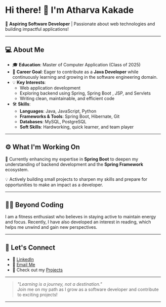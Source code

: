 # Hi there! 👋 I'm Atharva Kakade

🌟 **Aspiring Software Developer** | Passionate about web technologies and building impactful applications!

---

## 💻 **About Me**

- 🎓 **Education**: Master of Computer Application (Class of 2025)
- 🚀 **Career Goal**: Eager to contribute as a **Java Developer** while continuously learning and growing in the software engineering domain.
- 💡 **Key Interests**:
  - Web application development
  - Exploring backend using Spring, Spring Boot , JSP, and Servlets
  - Writing clean, maintainable, and efficient code
- 🛠️ **Skills**:
  - **Languages**: Java, JavaScript, Python
  - **Frameworks & Tools**: Spring Boot, Hibernate, Git
  - **Databases**: MySQL, PostgreSQL
  - **Soft Skills**: Hardworking, quick learner, and team player

---

## ⚙️ **What I'm Working On**

🔭 Currently enhancing my expertise in **Spring Boot** to deepen my understanding of backend development and the **Spring Framework** ecosystem.

💡 Actively building small projects to sharpen my skills and prepare for opportunities to make an impact as a developer.

---

## 🏃‍♂️ **Beyond Coding**

I am a fitness enthusiast who believes in staying active to maintain energy and focus. Recently, I have also developed an interest in reading, which helps me unwind and gain new perspectives.

---

## 📧 **Let's Connect**

- 💼 [LinkedIn](https://www.linkedin.com/in/atharvakakade)
- 📧 [Email Me](mailto\:kakadeatharva5@gmail.comcom)
- 🌟 Check out my [Projects](https://github.com/atharvakakade)

---

> *"Learning is a journey, not a destination."*\
> Join me on my path as I grow as a software developer and contribute to exciting projects!

---

